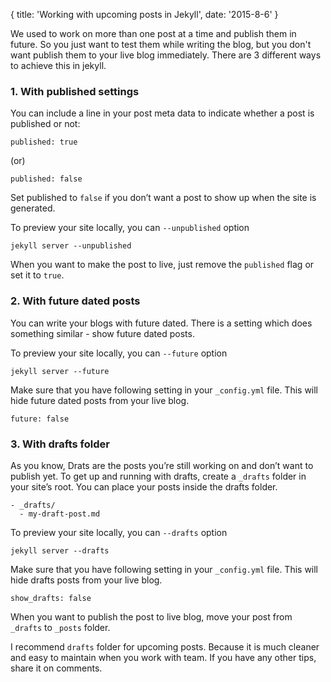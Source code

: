 {
  title: 'Working with upcoming posts in Jekyll',
  date: '2015-8-6'
}

We used to work on more than one post at a time and publish them in future.
So you just want to test them while writing the blog, but you don't want publish
them to your live blog immediately. There are 3 different ways to achieve this in jekyll.

### 1. With published settings

You can include a line in your post meta data to indicate whether a post is published or not:

```
published: true
```

(or)

```
published: false
```

Set published to `false` if you don’t want a post to show up when the site is generated.

To preview your site locally, you can `--unpublished` option

```
jekyll server --unpublished
```

When you want to make the post to live, just remove the `published` flag or set it to `true`.


###  2. With future dated posts

You can write your blogs with future dated. There is a setting which does something similar - show future dated posts.

To preview your site locally, you can `--future` option

```
jekyll server --future
```

Make sure that you have following setting in your `_config.yml` file.
This will hide future dated posts from your live blog.

```
future: false
```


### 3. With drafts folder

As you know, Drats are the posts you’re still working on and don’t want to publish yet.
To get up and running with drafts, create a `_drafts` folder in your site’s root.
You can place your posts inside the drafts folder.

```
- _drafts/
  - my-draft-post.md
```

To preview your site locally, you can `--drafts` option

```
jekyll server --drafts
```

Make sure that you have following setting in your `_config.yml` file.
This will hide drafts posts from your live blog.

```
show_drafts: false
```

When you want to publish the post to live blog, move your post from `_drafts` to `_posts` folder.

I recommend `drafts` folder for upcoming posts. Because it is much cleaner and easy
to maintain when you work with team. If you have any other tips, share it on comments.

